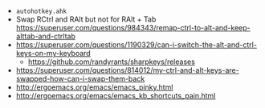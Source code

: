 - `autohotkey.ahk`
- Swap RCtrl and RAlt but not for RAlt + Tab https://superuser.com/questions/984343/remap-ctrl-to-alt-and-keep-alttab-and-ctrltab
- https://superuser.com/questions/1190329/can-i-switch-the-alt-and-ctrl-keys-on-my-keyboard
  - https://github.com/randyrants/sharpkeys/releases
- https://superuser.com/questions/814012/my-ctrl-and-alt-keys-are-swapped-how-can-i-swap-them-back
- http://ergoemacs.org/emacs/emacs_pinky.html
- http://ergoemacs.org/emacs/emacs_kb_shortcuts_pain.html